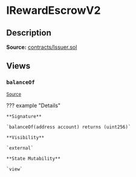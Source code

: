 # IRewardEscrowV2

## Description

**Source:** [contracts/Issuer.sol](https://github.com/Synthetixio/synthetix/tree/v2.37.0/contracts/Issuer.sol)

## Views

### `balanceOf`

<sub>[Source](https://github.com/Synthetixio/synthetix/tree/v2.37.0/contracts/Issuer.sol#L31)</sub>

??? example "Details"

    **Signature**

    `balanceOf(address account) returns (uint256)`

    **Visibility**

    `external`

    **State Mutability**

    `view`
